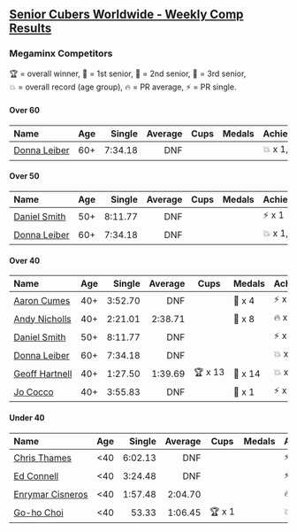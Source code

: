 <style>table {white-space: nowrap;}</style>

## [Senior Cubers Worldwide - Weekly Comp Results](/scw-comp/results/)
### Megaminx Competitors

<span style="white-space: nowrap;">🏆 = overall winner</span>, <span style="white-space: nowrap;">🥇 = 1st senior</span>, <span style="white-space: nowrap;">🥈 = 2nd senior</span>, <span style="white-space: nowrap;">🥉 = 3rd senior</span>, <span style="white-space: nowrap;">💥 = overall record (age group)</span>, <span style="white-space: nowrap;">🔥 = PR average</span>, <span style="white-space: nowrap;">⚡ = PR single</span>.

#### Over 60

| Name | Age | Single | Average | Cups | Medals | Achievements |
| :-- | :--: | --: | --: | :--: | :-- | :-- |
| [Donna Leiber](../../persons/donna_leiber/minx.md) | 60+ | 7:34.18 | DNF |  |  | 💥 x 1, ⚡ x 1 |

#### Over 50

| Name | Age | Single | Average | Cups | Medals | Achievements |
| :-- | :--: | --: | --: | :--: | :-- | :-- |
| [Daniel Smith](../../persons/daniel_smith/minx.md) | 50+ | 8:11.77 | DNF |  |  | ⚡ x 1 |
| [Donna Leiber](../../persons/donna_leiber/minx.md) | 60+ | 7:34.18 | DNF |  |  | 💥 x 1, ⚡ x 1 |

#### Over 40

| Name | Age | Single | Average | Cups | Medals | Achievements |
| :-- | :--: | --: | --: | :--: | :-- | :-- |
| [Aaron Cumes](../../persons/aaron_cumes/minx.md) | 40+ | 3:52.70 | DNF |  | 🥉 x 4 | ⚡ x 2 |
| [Andy Nicholls](../../persons/andy_nicholls/minx.md) | 40+ | 2:21.01 | 2:38.71 |  | 🥈 x 8 | 🔥 x 5, ⚡ x 4 |
| [Daniel Smith](../../persons/daniel_smith/minx.md) | 50+ | 8:11.77 | DNF |  |  | ⚡ x 1 |
| [Donna Leiber](../../persons/donna_leiber/minx.md) | 60+ | 7:34.18 | DNF |  |  | 💥 x 1, ⚡ x 1 |
| [Geoff Hartnell](../../persons/geoff_hartnell/minx.md) | 40+ | 1:27.50 | 1:39.69 | 🏆 x 13 | 🥇 x 14 | 💥 x 5, 🔥 x 2, ⚡ x 5 |
| [Jo Cocco](../../persons/jo_cocco/minx.md) | 40+ | 3:55.83 | DNF |  | 🥉 x 1 | ⚡ x 1 |

#### Under 40

| Name | Age | Single | Average | Cups | Medals | Achievements |
| :-- | :--: | --: | --: | :--: | :-- | :-- |
| [Chris Thames](../../persons/chris_thames/minx.md) | <40 | 6:02.13 | DNF |  |  | ⚡ x 1 |
| [Ed Connell](../../persons/ed_connell/minx.md) | <40 | 3:24.48 | DNF |  |  | ⚡ x 1 |
| [Enrymar Cisneros](../../persons/enrymar_cisneros/minx.md) | <40 | 1:57.48 | 2:04.70 |  |  | 🔥 x 1, ⚡ x 1 |
| [Go-ho Choi](../../persons/go_ho_choi/minx.md) | <40 | 53.33 | 1:06.45 | 🏆 x 1 |  | 💥 x 1, 🔥 x 1, ⚡ x 1 |


<!-- Global site tag (gtag.js) - Google Analytics -->
<script async src="https://www.googletagmanager.com/gtag/js?id=UA-86348435-3"></script>
<script>window.dataLayer = window.dataLayer || []; function gtag() {dataLayer.push(arguments);} gtag('js', new Date()); gtag('config', 'UA-86348435-3');</script>
